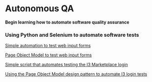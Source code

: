 # Autonomous QA

**Begin learning how to automate software quality assurance**


### Using Python and Selenium to automate software tests

[Simple automation to test web input forms](01_generic_web_input_form.md)

[Page Object Model to test web input forms](02-generic-pom-tests.md)

[Simple script that automates testing the I3 Marketplace login](03_simple_web_input_form.md)

[Using the Page Object Model design pattern to automate I3 login tests](04-pom-tests.md)


